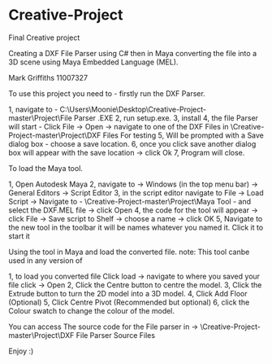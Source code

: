 # Creative-Project
Final Creative project 

Creating a DXF File Parser using C# 
then in Maya converting the file into
a 3D scene using Maya Embedded Language (MEL).

Mark Griffiths
11007327

To use this project you need to - firstly run the DXF Parser. 

1, navigate to - C:\Users\Moonie\Desktop\Creative-Project-master\Project\File Parser .EXE
2, run setup.exe.
3, install 
4, the file Parser will start - Click File -> Open -> navigate to one of the DXF Files in 
\Creative-Project-master\Project\DXF Files For testing 
5, Will be prompted with a Save dialog box - choose a save location.
6, once you click save another dialog box will appear with the save location -> click Ok
7, Program will close.

To load the Maya tool.

1, Open Autodesk Maya
2, navigate to -> Windows (in the top menu bar) -> General Editors -> Script Editor
3, in the script editor navigate to File -> Load Script -> 
Navigate to - \Creative-Project-master\Project\Maya Tool - and select the DXF.MEL file -> click Open
4, the code for the tool will appear -> click File -> Save script to Shelf -> choose a name -> click OK
5, Navigate to the new tool in the toolbar it will be names whatever you named it. Click it to start it

Using the tool in Maya and load the converted file. note: This tool canbe used in any version of 

1, to load you converted file Click load -> navigate to where you saved your file click -> Open
2, Click the Centre button to centre the model.
3, Click the Extrude button to turn the 2D model into a 3D model.
4, Click Add Floor (Optional)
5, Click Centre Pivot (Recommended but optional)
6, click the Colour swatch to change the colour of the model.

You can access The source code for the File parser in -> \Creative-Project-master\Project\DXF File Parser Source Files

Enjoy :)

